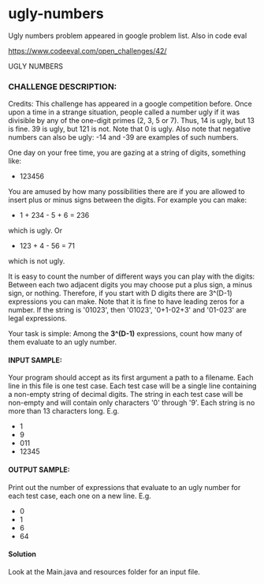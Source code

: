 # ugly-numbers
Ugly numbers problem appeared in google problem list. Also in code eval

https://www.codeeval.com/open_challenges/42/

UGLY NUMBERS


### CHALLENGE DESCRIPTION:


Credits: This challenge has appeared in a google competition before.
Once upon a time in a strange situation, people called a number ugly if it was divisible by any of the one-digit primes (2, 3, 5 or 7). Thus, 14 is ugly, but 13 is fine. 39 is ugly, but 121 is not. Note that 0 is ugly. Also note that negative numbers can also be ugly: -14 and -39 are examples of such numbers.

One day on your free time, you are gazing at a string of digits, something like:

- 123456

You are amused by how many possibilities there are if you are allowed to insert plus or minus signs between the digits. For example you can make: 

- 1 + 234 - 5 + 6 = 236

which is ugly. Or

- 123 + 4 - 56 = 71

which is not ugly. 

It is easy to count the number of different ways you can play with the digits: Between each two adjacent digits you may choose put a plus sign, a minus sign, or nothing. Therefore, if you start with D digits there are 3^(D-1) expressions you can make. Note that it is fine to have leading zeros for a number. If the string is '01023', then '01023', '0+1-02+3' and '01-023' are legal expressions. 

Your task is simple: Among the **3^(D-1)** expressions, count how many of them evaluate to an ugly number.

#### INPUT SAMPLE:

Your program should accept as its first argument a path to a filename. Each line in this file is one test case. Each test case will be a single line containing a non-empty string of decimal digits. The string in each test case will be non-empty and will contain only characters '0' through '9'. Each string is no more than 13 characters long. E.g.

- 1
- 9
- 011
- 12345

#### OUTPUT SAMPLE:

Print out the number of expressions that evaluate to an ugly number for each test case, each one on a new line. E.g.

- 0
- 1
- 6
- 64

#### Solution

Look at the Main.java and resources folder for an input file.

